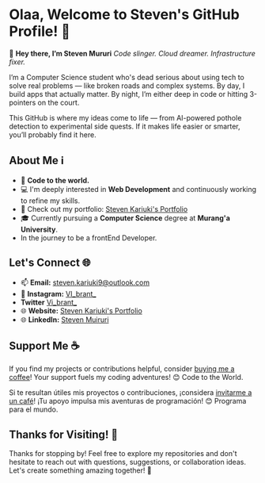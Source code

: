 # Olaa, Welcome to Steven's GitHub Profile! 👋

🏀 **Hey there, I’m Steven Mururi**
_Code slinger. Cloud dreamer. Infrastructure fixer._

I’m a Computer Science student who's dead serious about using tech to solve real problems — like broken roads and complex systems. By day, I build apps that actually matter. By night, I’m either deep in code or hitting 3-pointers on the court.

This GitHub is where my ideas come to life — from AI-powered pothole detection to experimental side quests. If it makes life easier or smarter, you’ll probably find it here.
## About Me ℹ️

- 🌟 **Code to the world.**
- 💻 I'm deeply interested in **Web Development** and continuously working to refine my skills.
- 🚀 Check out my portfolio: [Steven Kariuki's Portfolio](https://stevenkariuki.github.io/mysite/)
- 🎓 Currently pursuing a **Computer Science** degree at **Murang'a University**.
-    In the journey to be a frontEnd Developer.

## Let's Connect 🌐

- 📫 **Email:** [steven.kariuki9@outlook.com](mailto:steven.kariuki9@outlook.com)
- 💬 **Instagram:** [VI_brant_](https://instagram.com/VI_brant_)
- **Twitter** [Vi_brant_](.com/Vi_brant_)
- 🌐 **Website:** [Steven Kariuki's Portfolio](https://stevenkariuki.github.io/mysite/)
- 🌐 **LinkedIn:** [Steven Muiruri](https://www.linkedin.com/in/steven-muiruri-11b73a263/)

## Support Me ☕ 

If you find my projects or contributions helpful, consider [buying me a coffee](#)! Your support fuels my coding adventures! 😊
Code to the World.

Si te resultan útiles mis proyectos o contribuciones, ¡considera [invitarme a un café](#)! ¡Tu apoyo impulsa mis aventuras de programación! 😊
Programa para el mundo.

## Thanks for Visiting! 🙌

Thanks for stopping by! Feel free to explore my repositories and don't hesitate to reach out with questions, suggestions, or collaboration ideas. Let's create something amazing together! 🚀
